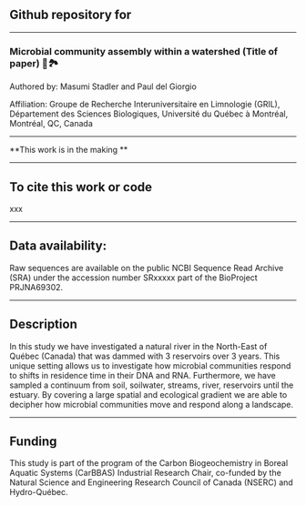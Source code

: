 ## Github repository for

---

### Microbial community assembly within a watershed (Title of paper) :microbe::national_park:

Authored by: Masumi Stadler and Paul del Giorgio

Affiliation: Groupe de Recherche Interuniversitaire en Limnologie (GRIL), Département des Sciences Biologiques, Université du Québec à Montréal, Montréal, QC, Canada

---

**This work is in the making **

---

## To cite this work or code
xxx

---

## Data availability:
Raw sequences are available on the public NCBI Sequence Read Archive (SRA) under the accession number SRxxxxx part of the BioProject PRJNA69302.

---

## Description
In this study we have investigated a natural river in the North-East of Québec (Canada) that was dammed with 3 reservoirs over 3 years.
This unique setting allows us to investigate how microbial communities respond to shifts in residence time in their DNA and RNA.
Furthermore, we have sampled a continuum from soil, soilwater, streams, river, reservoirs until the estuary.
By covering a large spatial and ecological gradient we are able to decipher how microbial communities move and respond along a landscape.

---

## Funding

This study is part of the program of the Carbon Biogeochemistry in Boreal Aquatic Systems (CarBBAS) Industrial Research Chair, co-funded by the Natural Science and Engineering Research Council of Canada (NSERC) and Hydro-Québec.

